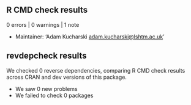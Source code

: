 ## R CMD check results

0 errors | 0 warnings | 1 note

* Maintainer: ‘Adam Kucharski <adam.kucharski@lshtm.ac.uk>’

## revdepcheck results

We checked 0 reverse dependencies, comparing R CMD check results across CRAN and dev versions of this package.
    
 * We saw 0 new problems
 * We failed to check 0 packages
